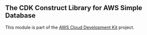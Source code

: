 ## The CDK Construct Library for AWS Simple Database
This module is part of the [AWS Cloud Development Kit](https://github.com/awslabs/aws-cdk) project.

